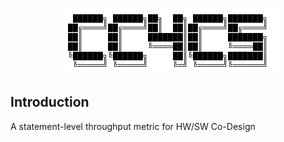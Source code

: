 <p align="center">
  <img src="/framework/img/logo.png">
</p>

## Introduction
A statement-level throughput metric for HW/SW Co-Design
